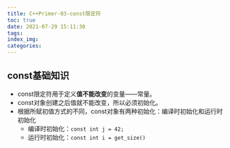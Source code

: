 ```yaml
---
title: C++Primer-03-const限定符
toc: true
date: 2021-07-29 15:11:30
tags:
index_img:
categories:
---
```

## const基础知识
- const限定符用于定义**值不能改变**的变量——常量。
- const对象创建之后值就不能改变，所以必须初始化。
- 根据所赋初值方式的不同，const对象有两种初始化：编译时初始化和运行时初始化
  - 编译时初始化：`const int j = 42;`
  - 运行时初始化：`const int i = get_size()`
